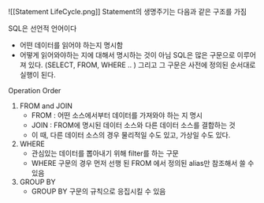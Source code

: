 ![[Statement LifeCycle.png]]
Statement의 생명주기는 다음과 같은 구조를 가짐

SQL은 선언적 언어이다
- 어떤 데이터를 읽어야 하는지 명시함
- 어떻게 읽어와야하는 지에 대해서 명시하는 것이 아님
SQL은 많은 구문으로 이루어져 있다. (SELECT, FROM, WHERE .. )
그리고 그 구문은 사전에 정의된 순서대로 실행이 된다.

Operation Order
1. FROM and JOIN
	- FROM : 어떤 소스에서부터 데이터를 가져와야 하는 지 명시
	- JOIN : FROM에 명시된 데이터 소스와 다른 데이터 소스를 결합하는 것
	 - 이 때, 다른 데이터 소스의 경우 물리적일 수도 있고, 가상일 수도 있다.
2. WHERE
	- 관심있는 데이터를 뽑아내기 위해 filter를 하는 구문
	- WHERE 구문의 경우 먼저 선행 된 FROM 에서 정의된 alias만 참조해서 쓸 수 있음
3. GROUP BY
	- GROUP BY 구문의 규칙으로 응집시킬 수 있음

